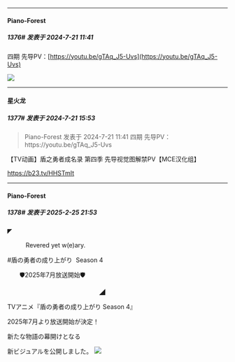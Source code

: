 ﻿
*****

####  Piano-Forest  
##### 1376#       发表于 2024-7-21 11:41

四期 先导PV：[https://youtu.be/gTAq_J5-Uvs](https://youtu.be/gTAq_J5-Uvs)

<img src="https://p.sda1.dev/18/e5aaecd40cb3777bccdaebc325b49837/20240721_113737.jpg" referrerpolicy="no-referrer">

*****

####  星火龙  
##### 1377#       发表于 2024-7-21 15:53

<blockquote>Piano-Forest 发表于 2024-7-21 11:41
四期 先导PV：https://youtu.be/gTAq_J5-Uvs</blockquote>
【TV动画】盾之勇者成名录 第四季 先导视觉图解禁PV【MCE汉化组】

https://b23.tv/HHSTmIt

*****

####  Piano-Forest  
##### 1378#       发表于 2025-2-25 21:53

◤

　　　Revered yet w(e)ary.

#盾の勇者の成り上がり  Season 4

　　🛡️2025年7月放送開始🛡️

　　　　　　　　　　　　　　　◢

TVアニメ『盾の勇者の成り上がり Season 4』

2025年7月より放送開始が決定！

新たな物語の幕開けとなる

新ビジュアルを公開しました。
<img src="https://p.sda1.dev/22/f67b18d8a062251962f66e9ebd5753aa/20250225_215109.jpg" referrerpolicy="no-referrer">

